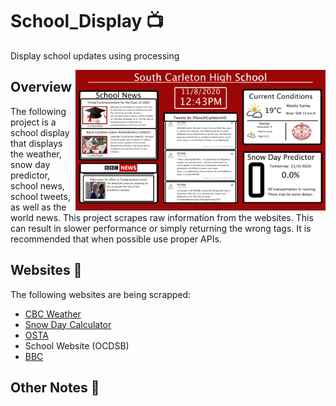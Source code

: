 # School_Display 📺
Display school updates using processing

<p> 
  <img width = 400 height=225 align='Right' src="https://github.com/Raziz1/School_Display/blob/main/images/Capture.PNG? raw=true">
</p>

## Overview 
The following project is a school display that displays the weather, snow day predictor, school news, school tweets, as well as the world news. This project scrapes raw information from the websites. This can result in slower performance or simply returning the wrong tags. It is recommended that when possible use proper APIs.

## Websites 🔗
The following websites are being scrapped:
* [CBC Weather](https://www.cbc.ca/weather/s0000430.html)
* [Snow Day Calculator](https://www.snowdaycalculator.com/calculator.php)
* [OSTA](http://www.ottawaschoolbus.ca/)
* School Website (OCDSB)
* [BBC](https://www.bbc.com/news/world)

## Other Notes 📝



